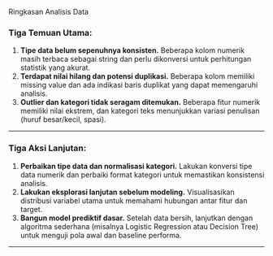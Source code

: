 Ringkasan Analisis Data

### **Tiga Temuan Utama:**
1. **Tipe data belum sepenuhnya konsisten.** Beberapa kolom numerik masih terbaca sebagai string dan perlu dikonversi untuk perhitungan statistik yang akurat.
2. **Terdapat nilai hilang dan potensi duplikasi.** Beberapa kolom memiliki missing value dan ada indikasi baris duplikat yang dapat memengaruhi analisis.
3. **Outlier dan kategori tidak seragam ditemukan.** Beberapa fitur numerik memiliki nilai ekstrem, dan kategori teks menunjukkan variasi penulisan (huruf besar/kecil, spasi).

---

### **Tiga Aksi Lanjutan:**
1. **Perbaikan tipe data dan normalisasi kategori.** Lakukan konversi tipe data numerik dan perbaiki format kategori untuk memastikan konsistensi analisis.
2. **Lakukan eksplorasi lanjutan sebelum modeling.** Visualisasikan distribusi variabel utama untuk memahami hubungan antar fitur dan target.
3. **Bangun model prediktif dasar.** Setelah data bersih, lanjutkan dengan algoritma sederhana (misalnya Logistic Regression atau Decision Tree) untuk menguji pola awal dan baseline performa.

---

